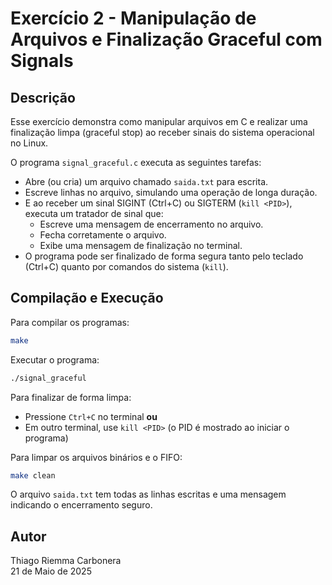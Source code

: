 # Exercício 2 - Manipulação de Arquivos e Finalização Graceful com Signals

## Descrição

Esse exercício demonstra como manipular arquivos em C e realizar uma finalização limpa (graceful stop) ao receber sinais do sistema operacional no Linux.

O programa `signal_graceful.c` executa as seguintes tarefas:
- Abre (ou cria) um arquivo chamado `saida.txt` para escrita.
- Escreve linhas no arquivo, simulando uma operação de longa duração.
- E ao receber um sinal SIGINT (Ctrl+C) ou SIGTERM (`kill <PID>`), executa um tratador de sinal que:
  - Escreve uma mensagem de encerramento no arquivo.
  - Fecha corretamente o arquivo.
  - Exibe uma mensagem de finalização no terminal.
- O programa pode ser finalizado de forma segura tanto pelo teclado (Ctrl+C) quanto por comandos do sistema (`kill`).

## Compilação e Execução

Para compilar os programas:
```bash
make
```

Executar o programa:
```bash
./signal_graceful
```

Para finalizar de forma limpa:
- Pressione `Ctrl+C` no terminal **ou**
- Em outro terminal, use `kill <PID>` (o PID é mostrado ao iniciar o programa)

Para limpar os arquivos binários e o FIFO:
```bash
make clean
```

O arquivo `saida.txt` tem todas as linhas escritas e uma mensagem indicando o encerramento seguro.

## Autor

Thiago Riemma Carbonera  
21 de Maio de 2025